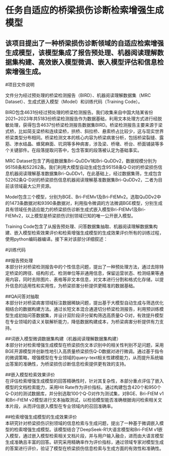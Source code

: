 任务自适应的桥梁损伤诊断检索增强生成模型<br>
==========================
该项目提出了一种桥梁损伤诊断领域的自适应检索增强生成模型，该模型集成了报告预处理、机器阅读理解数据集构建、高效嵌入模型微调、嵌入模型评估和信息检索增强生成。<br>
--------------------------

#项目文件说明<br>

文件分为经过预处理的桥梁检测报告（BIRD）、机器阅读理解数据集（MRC Dataset）、生成式嵌入模型（Model）和训练代码（Training Code）。<br>

BIRD包含4631份经过预处理的桥梁检测报告。我们收集来自中国大陆某省份2021~2023年共5183份桥梁检测报告作为数据基础，利用文本处理方式进行经脱敏处理，获得包含4637份桥梁检测报告数据集BIRD。桥梁检测报告主要来源于梁式桥，比如简支梁桥和连续梁桥，拱桥、斜拉桥、悬索桥占比较少，这与现实世界桥梁类型分布相同。桥梁检测文本的核心内容为桥梁病害分析，包括桥梁裂缝、露筋、渗水结晶、蜂窝麻面、坑洞等多种病害，涉及梁、桥墩、桥台、桥面铺装等多个关键部件。在段落提取问答中，包含答案的段落被认定为基础事实。<br>

MRC Dataset包含了两组数据集Bri-QuDDv1和Bri-QuDDv2，数据规模分别为95158条和52262条。我们利用大模型自动生成包含95158条Q-D对的桥梁损伤信息机器阅读理解基准数据集Bri-QuDDv1，在此基础上，经过数据集筛，生成包含52262条Q-D对的桥梁损伤信息机器阅读理解基准数据集Bri-QuDDv2，二者为目前该领域最大公开资源。<br>

Model包含三个模型，分别为BGE、Bri-FtEMv1及Bri-FtEMv2。选取QuDDv2中的1473条数据对和9390条数据对，利用指令微调的方法微调BGE模型，分别生成具有领域任务适应能力的桥梁损伤诊断生成式嵌入模型Bri-FtEMv1及Bri-FtEMv2，以上模型是桥梁损伤识别领域已知的唯一公开嵌入模型。<br>

Training Code包含了从报告预处理、问答数据集抽取、机器阅读理解数据集构建、嵌入模型检索效果评价和检索增强生成模型的生成效果评价所有的训练过程，使用python编码器编译。接下来对该部分详细叙述：<br>


#训练代码<br>

##报告预处理<br>
本部分针对桥梁检测报告中的个性信息问题，提出了一种预处理方法，通过去除特定桥梁的跨径、结构形式、检测单位等非通用信息，保留运营状态、检测结果等通用内容，同时去除图片、表格等非文本信息，对文本进行分割和格式化存储，以提升信息的适用性和实用性，为桥梁损害分析提供更精准的数据基础。<br>

##QA问答对抽取<br>
本部分针对桥梁病害领域标注数据稀缺问题，提出基于大模型自动生成与筛选优化相结合的数据构建方法。通过长短文本混合通道切分桥梁检测报告，利用预训练模型生成初始问答数据集，并设计双阶段评分架构筛选高质量Q-D对，有效提升模型在专业领域的语义关联解析能力，降低数据构建成本，为桥梁病害分析提供有力支持。<br>

##词嵌入模型微调数据集构建（机器阅读理解数据集构建）<br>
本部分针对检索增强生成模型在桥梁损伤文本识别中的相关性判别不足问题，采用BGE开源模型并创新性地引入高质量桥梁损伤Q-D数据对进行微调。通过基于指令的微调策略，增强模型在专业领域的query-text相关性建模能力，从而提升系统输出答案的准确性，为桥梁损伤诊断信息检索提供更有效的支持。<br>

##嵌入模型检索效果评价<br>
在评估检索增强生成模型的回答精确性时，针对其复杂性，本部分重点评估了嵌入模型的文档检索能力，采用Hit Rate作为评价指标。通过构建包含420个和950个Q-D对的测试数据库，并分别选取100个Q-D对作为测试集，对BGE、Bri-FtEM v1和Bri-FtEM v2模型进行文本抽取测试，以检验模型能否准确根据询问检索相关文本片段，从而评估嵌入模型在专业领域内的召回准确率。<br>

##检索增强生成模型的生成效果评价<br>
本研究针对桥梁损伤识别领域的信息检索与生成问题，提出了一种基于微调嵌入模型的检索增强生成模型。该模型结合了DeepSeek-R1大语言模型和Bri-FtEM v1嵌入模型，通过嵌入模型检索相关文档片段，并与用户输入融合，进而由大语言模型生成准确且丰富的回答。研究采用精确率作为评价指标，通过领域专家对模型生成的答案进行评价，验证了模型在桥梁损伤信息检索与生成方面的有效性和准确性。<br>
